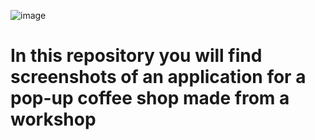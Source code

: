 ![image](https://media.licdn.com/dms/image/D4E12AQF5lfn7_g8ENg/article-cover_image-shrink_600_2000/0/1664942525084?e=2147483647&v=beta&t=kOsr4fXEbX8BuKbKFqSJbH2NxYZwhYUKwN5JwwGw-44)

<h1> In this repository you will find screenshots of an application for a pop-up coffee shop made from a workshop